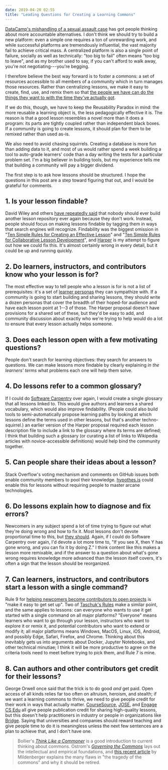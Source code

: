 ```yaml
---
date: 2019-04-20 02:55
title: "Leading Questions for Creating a Learning Commons"
---
```


[DataCamp's mishandling of a sexual assault case][computerworld]
has got people thinking about more accountable alternatives.
I don't think we should try to build a new platform:
even a simple one requires a ton of unrewarding work,
and while successful platforms are tremendously influential,
the vast majority fail to achieve critical mass.
A centralized platform is also a single point of failure,
socially as well as technically:
"too big to fail" often means "too big to leave",
and as my brother used to say,
if you can't afford to walk away, you're not negotiating---you're begging.

I therefore believe the best way forward is to foster a commons:
a set of resources accessible to all members of a community which in turn manages those resources.
Rather than centralizing lessons,
we make it easy to create, find, use, and remix them so that
[the people we have can do the things they want to with the time they've actually got]({{site.github.url}}/2019/04/14/the-people-you-have.html).

If we do this,
though,
we have to keep the Reusability Paradox in mind:
the more reusable a learning object is, the less pedagogically effective it is.
The reason is that a good lesson resembles a novel more than it does a program:
its parts are tightly coupled rather than independent black boxes.
If a community is going to create lessons,
it should plan for them to be remixed rather than used as-is.

We also need to avoid chasing squirrels.
Creating a database is more fun than adding data to it,
and most of us would rather spend a week building a tool to auto-grade learners' code
than a day writing the tests for a particular problem set.
I'm a big believer in building tools,
but my experience tells me that building a community will pay a bigger dividend.

The first step is to ask how lessons should be structured.
I hope the questions in this post are a step toward figuring that out,
and I would be grateful for comments.

## 1. Is your lesson findable?

David Wiley and others [have repeatedly said]({{site.github.url}}/2018/12/02/oer-landmines.html) that
nobody should ever build another lesson repository ever again
because they don't work.
Instead, people should focus on making lessons findable
by tagging them in ways that search engines will recognize.
Findability was the biggest omission in
"[Ten Simple Rules for Creating an Effective Lesson][ten-lesson]"
and
"[Ten Simple Rules for Collaborative Lesson Development][collab-lesson]",
and [Harper][harper] is my attempt to figure out how we could fix this.
It's almost certainly wrong in every detail,
but it could be up and running quickly.

## 2. Do learners, instructors, and contributors know who your lesson is for?

The most effective way to tell people who a lesson is for is not a list of prerequisites:
it's a set of [learner personas][personas] they can sympathize with.
If a community is going to start building and sharing lessons,
they should write a dozen personas that cover the breadth of their hoped-for audience
and have each lesson point at 1--3 of those.
The Harper proposal doesn't have provisions for a shared set of these,
but they'd be easy to add,
and community discussion about exactly who we're trying to help
would do a lot to ensure that every lesson actually helps someone.

## 3. Does each lesson open with a few motivating questions?

People don't search for learning objectives:
they search for answers to questions.
We can make lessons more findable by clearly explaining *in the learners' terms*
what problems each one will help them solve.

## 4. Do lessons refer to a common glossary?

If I could do [Software Carpentry][swc] over again,
I would create a single glossary that all lessons linked to.
This would give authors and learners a shared vocabulary,
which would also improve findability.
(People could also build tools to semi-automatically propose learning paths
by looking at which lessons define the terms used in other lessons,
but that's another techno-squirrel.)
an earlier version of the Harper proposal required each lesson description file to include a link to the glossary
where its terms are defined;
I think that building such a glossary
(or curating a list of links to Wikipedia articles with novice-accessible definitions)
would help bind the community together.

## 5. Can people share their ideas about a lesson?

Stack Overflow's voting mechanism and comments on GitHub issues
both enable community members to pool their knowledge.
[hypothes.is][hypothesis] could enable this for lessons
without requiring people to master arcane technologies.

## 6. Do lessons explain how to diagnose and fix errors?

Newcomers in any subject spend a lot of time trying to figure out what they're doing wrong and how to fix it.
Most lessons don't devote proportional time to this,
but [they should][diagnose].
Again, if I could do Software Carpentry over again,
I'd devote a lot more time to, "If you see X, then Y has gone wrong, and you can fix it by doing Z."
I think content like this makes a lesson more remixable,
and if the answer to a question about what's gone wrong requires knowledge more advanced than the lesson itself covers,
it's often a sign that the lesson should be reorganized.

## 7. Can learners, instructors, and contributors start a lesson with a single command?

Rule 9 for [helping newcomers become contributors to open projects][newcomers] is "make it easy to get set up".
Two of [Taschuk's Rules][taschuk] make a similar point,
and the same applies to lessons:
can everyone who wants to use it get started with a single command on all major platforms?
"Everyone" means learners who want to go through your lesson,
instructors who want to explore it or remix it,
and potential contributors who want to extend or modify it;
all major platforms means Windows, MacOS, Linux, iOS, Android, and possibly Edge, Safari, Firefox, and Chrome.
Thinking about this inevitably gets us into arguments about Docker, Jupyter Notebooks, and other technical minutiae;
I think it will be more productive to agree on the criteria tools need to meet
before trying to pick them,
and Rule 7 is mine.

## 8. Can authors and other contributors get credit for their lessons?

George Orwell once said that the trick is to do good *and* get paid.
Open access of all kinds relies far too often on altruism, heroism, and stealth;
if we want a learning commons to thrive,
we need to give people credit for their work in ways that actually matter.
[CourseSource][coursesource], [JOSE][jose], and [Engage CS Edu][engage-cs]
all give people publication credit for sharing high-quality lessons,
but this doesn't help practitioners in industry or people in organizations like [Bridge][bridge].
Saying that universities and companies should reward teaching and give people time to do it is meaningless
unless the next few sentences are a plan to achieve that,
and I don't have one.

> Bollier's *[Think Like a Commoner][bollier]* is a good introduction to current thinking about commons.
> Ostrom's *[Governing the Commons][ostrom]* lays out the intellectual and empirical foundations,
> and [this recent article][tragedy] by Mildenberger explains
> the many flaws in "the tragedy of the commons" and why it should be retired.

[bollier]: http://www.thinklikeacommoner.com/
[bridge]: https://bridgeschool.io/
[collab-lesson]: https://journals.plos.org/ploscompbiol/article?id=10.1371/journal.pcbi.1005963
[computerworld]: https://www.computerworld.com/article/3389684/r-community-blasts-datacamp-response-to-execs-inappropriate-behavior.html
[coursesource]: https://www.coursesource.org/
[diagnose]: https://journals.plos.org/ploscompbiol/article?id=10.1371/journal.pcbi.1006915#sec009
[engage-cs]: https://www.engage-csedu.org/
[harper]: https://github.com/gvwilson/harper
[hypothesis]: https://web.hypothes.is/
[jose]: https://jose.theoj.org/
[newcomers]: https://github.com/gvwilson/10-newcomers
[ostrom]: https://www.cambridge.org/ca/academic/subjects/politics-international-relations/political-theory/governing-commons-evolution-institutions-collective-action-1
[personas]: https://journals.plos.org/ploscompbiol/article?id=10.1371/journal.pcbi.1006915#sec002
[swc]: http://software-carpentry.org
[taschuk]: https://journals.plos.org/ploscompbiol/article?id=10.1371/journal.pcbi.1005412
[ten-lesson]: https://journals.plos.org/ploscompbiol/article?id=10.1371/journal.pcbi.1006915
[tragedy]: https://blogs.scientificamerican.com/voices/the-tragedy-of-the-tragedy-of-the-commons/
